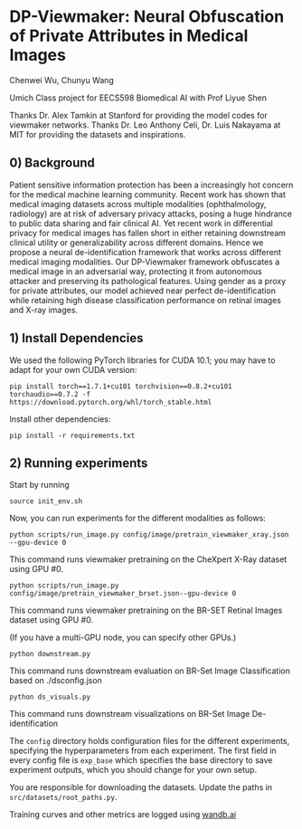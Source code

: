 # DP-Viewmaker: Neural Obfuscation of Private Attributes in Medical Images
Chenwei Wu, Chunyu Wang

Umich Class project for EECS598 Biomedical AI with Prof Liyue Shen

Thanks Dr. Alex Tamkin at Stanford for providing the model codes for viewmaker networks.
Thanks Dr. Leo Anthony Celi, Dr. Luis Nakayama at MIT for providing the datasets and inspirations.


## 0) Background

Patient sensitive information protection has been a increasingly hot concern for
the medical machine learning community. Recent work has shown that medical
imaging datasets across multiple modalities (ophthalmology, radiology) are at risk
of adversary privacy attacks, posing a huge hindrance to public data sharing and
fair clinical AI. Yet recent work in differential privacy for medical images has
fallen short in either retaining downstream clinical utility or generalizability across
different domains. Hence we propose a neural de-identification framework that
works across different medical imaging modalities. Our DP-Viewmaker framework
obfuscates a medical image in an adversarial way, protecting it from autonomous
attacker and preserving its pathological features. Using gender as a proxy for
private attributes, our model achieved near perfect de-identification while retaining
high disease classification performance on retinal images and X-ray images.

## 1) Install Dependencies

We used the following PyTorch libraries for CUDA 10.1; you may have to adapt for your own CUDA version:

```console
pip install torch==1.7.1+cu101 torchvision==0.8.2+cu101 torchaudio==0.7.2 -f https://download.pytorch.org/whl/torch_stable.html
```

Install other dependencies:
```console
pip install -r requirements.txt
```

## 2) Running experiments

Start by running
```console
source init_env.sh
```

Now, you can run experiments for the different modalities as follows:

```console
python scripts/run_image.py config/image/pretrain_viewmaker_xray.json --gpu-device 0
```

This command runs viewmaker pretraining on the CheXpert X-Ray dataset using GPU #0. 

```console
python scripts/run_image.py config/image/pretrain_viewmaker_brset.json--gpu-device 0
```

This command runs viewmaker pretraining on the BR-SET Retinal Images dataset using GPU #0.

(If you have a multi-GPU node, you can specify other GPUs.)

```console
python downstream.py
```
This command runs downstream evaluation on BR-Set Image Classification based on ./dsconfig.json
```console
python ds_visuals.py
```
This command runs downstream visualizations on BR-Set Image De-identification

The `config` directory holds configuration files for the different experiments,  specifying the hyperparameters from each experiment. The first field in every config file is `exp_base` which specifies the base directory to save experiment outputs, which you should change for your own setup.

You are responsible for downloading the datasets. Update the paths in `src/datasets/root_paths.py`.

Training curves and other metrics are logged using [wandb.ai](wandb.ai)
